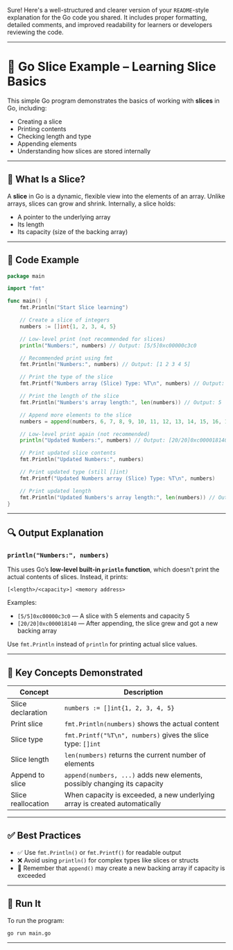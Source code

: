 Sure! Here's a well-structured and clearer version of your `README`-style explanation for the Go code you shared. It includes proper formatting, detailed comments, and improved readability for learners or developers reviewing the code.

---

# 📘 Go Slice Example – Learning Slice Basics

This simple Go program demonstrates the basics of working with **slices** in Go, including:

* Creating a slice
* Printing contents
* Checking length and type
* Appending elements
* Understanding how slices are stored internally

---

## 🧠 What Is a Slice?

A **slice** in Go is a dynamic, flexible view into the elements of an array. Unlike arrays, slices can grow and shrink. Internally, a slice holds:

* A pointer to the underlying array
* Its length
* Its capacity (size of the backing array)

---

## 📄 Code Example

```go
package main

import "fmt"

func main() {
    fmt.Println("Start Slice learning")

    // Create a slice of integers
    numbers := []int{1, 2, 3, 4, 5}

    // Low-level print (not recommended for slices)
    println("Numbers:", numbers) // Output: [5/5]0xc00000c3c0

    // Recommended print using fmt
    fmt.Println("Numbers:", numbers) // Output: [1 2 3 4 5]

    // Print the type of the slice
    fmt.Printf("Numbers array (Slice) Type: %T\n", numbers) // Output: []int

    // Print the length of the slice
    fmt.Println("Numbers's array length:", len(numbers)) // Output: 5

    // Append more elements to the slice
    numbers = append(numbers, 6, 7, 8, 9, 10, 11, 12, 13, 14, 15, 16, 17, 18, 19, 20)

    // Low-level print again (not recommended)
    println("Updated Numbers:", numbers) // Output: [20/20]0xc000018140

    // Print updated slice contents
    fmt.Println("Updated Numbers:", numbers)

    // Print updated type (still []int)
    fmt.Printf("Updated Numbers array (Slice) Type: %T\n", numbers)

    // Print updated length
    fmt.Println("Updated Numbers's array length:", len(numbers)) // Output: 20
}
```

---

## 🔍 Output Explanation

### `println("Numbers:", numbers)`

This uses Go’s **low-level built-in `println` function**, which doesn't print the actual contents of slices. Instead, it prints:

```
[<length>/<capacity>] <memory address>
```

Examples:

* `[5/5]0xc00000c3c0` — A slice with 5 elements and capacity 5
* `[20/20]0xc000018140` — After appending, the slice grew and got a new backing array

Use `fmt.Println` instead of `println` for printing actual slice values.

---

## 📌 Key Concepts Demonstrated

| Concept            | Description                                                                |
| ------------------ | -------------------------------------------------------------------------- |
| Slice declaration  | `numbers := []int{1, 2, 3, 4, 5}`                                          |
| Print slice        | `fmt.Println(numbers)` shows the actual content                            |
| Slice type         | `fmt.Printf("%T\n", numbers)` gives the slice type: `[]int`                |
| Slice length       | `len(numbers)` returns the current number of elements                      |
| Append to slice    | `append(numbers, ...)` adds new elements, possibly changing its capacity   |
| Slice reallocation | When capacity is exceeded, a new underlying array is created automatically |

---

## ✅ Best Practices

* ✅ Use `fmt.Println()` or `fmt.Printf()` for readable output
* ❌ Avoid using `println()` for complex types like slices or structs
* 🧠 Remember that `append()` may create a new backing array if capacity is exceeded

---

## 🚀 Run It

To run the program:

```sh
go run main.go
```

---